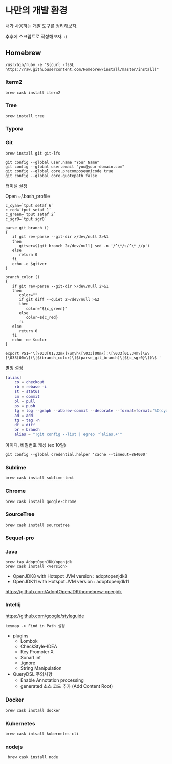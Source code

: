 # 나만의 개발 환경 

내가 사용하는 개발 도구를 정리해보자. 

추후에 스크립트로 작성해보자. :)

## Homebrew

```
/usr/bin/ruby -e "$(curl -fsSL https://raw.githubusercontent.com/Homebrew/install/master/install)"
```



### Iterm2

```
brew cask install iterm2
```

### Tree

```
brew install tree
```





### Typora



### Git

```
brew install git git-lfs

git config --global user.name "Your Name"
git config --global user.email "you@your-domain.com"
git config --global core.precomposeunicode true
git config --global core.quotepath false
```

터미널 설정 

Open ~/.bash_profile

```
c_cyan=`tput setaf 6` 
c_red=`tput setaf 1` 
c_green=`tput setaf 2` 
c_sgr0=`tput sgr0`

parse_git_branch ()
{
   if git rev-parse --git-dir >/dev/null 2>&1
   then
      gitver=$(git branch 2>/dev/null| sed -n '/^\*/s/^\* //p')
   else
      return 0
   fi
   echo -e $gitver
}

branch_color ()
{
   if git rev-parse --git-dir >/dev/null 2>&1
   then
      color=""
      if git diff --quiet 2>/dev/null >&2
      then
         color="${c_green}"
      else
         color=${c_red}
      fi
   else
      return 0
   fi
   echo -ne $color
}

export PS1='\[\033[01;32m\]\u@\h\[\033[00m\]:\[\033[01;34m\]\w\[\033[00m\](\[$(branch_color)\]$(parse_git_branch)\[${c_sgr0}\])\$ '
```

별칭 설정 

```g
[alias]
    co = checkout
    rb = rebase -i
    st = status
    cm = commit
    pl = pull
    ps = push
    lg = log --graph --abbrev-commit --decorate --format=format:'%C(cyan)%h%C(reset) - %C(green)(%ar)%C(reset) %C(white)%s%C(reset) %C(dim white)- %an%C(reset)%C(yellow)%d%C(reset)' --all
    ad = add
    tg = tag -n
    df = diff
    br = branch
    alias = "!git config --list | egrep '^alias.+'"
```
아이디, 비밀번호 캐싱 (ex 10일)

```
git config --global credential.helper 'cache --timeout=864000'
```



### Sublime

```
brew cask install sublime-text
```

### Chrome

```
brew cask install google-chrome
```

### SourceTree

```
brew cask install sourcetree
```

### Sequel-pro

### Java

```
brew tap AdoptOpenJDK/openjdk
brew cask install <version>
```
- OpenJDK8 with Hotspot JVM version : adoptopenjdk8
- OpenJDK11 with Hotspot JVM version : adoptopenjdk11


https://github.com/AdoptOpenJDK/homebrew-openjdk


### Intellij

<https://github.com/google/styleguide>

```
keymap -> Find in Path 설정
```

- plugins 
  - Lombok 
  - CheckStyle-IDEA
  - Key Promoter X
  - SonarLint
  - .ignore 
  - String Manipulation
- QueryDSL 주의사항
  - Enable Annotation processing 
  - generated 소스 코드 추가 (Add Content Root)


### Docker

```
brew cask install docker
```

### Kubernetes

```
brew cask intsall kubernetes-cli
```


### nodejs

```
 brew cask install node
```

